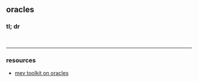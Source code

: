 ## oracles

### tl; dr


<br>

---
### resources 

* [mev toolkit on oracles](https://github.com/go-outside-labs/mev-toolkit/tree/main/MEV_strategies/oracles)
